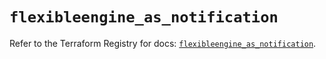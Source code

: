 # `flexibleengine_as_notification`

Refer to the Terraform Registry for docs: [`flexibleengine_as_notification`](https://registry.terraform.io/providers/flexibleenginecloud/flexibleengine/1.46.0/docs/resources/as_notification).
